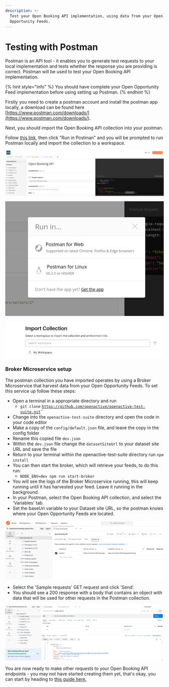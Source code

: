 ```yaml
---
description: >-
  Test your Open Booking API implementation, using data from your Open
  Opportunity Feeds.
---
```


# Testing with Postman

Postman is an API tool - it enables you to generate test requests to your local implementation and tests whether the response you are providing is correct. Postman will be used to test your Open Booking API implementation.&#x20;

{% hint style="info" %}
You should have complete your Open Opportunity Feed implementation before using setting up Postman.
{% endhint %}

Firstly you need to create a postman account and install the postman app locally, a download can be found here [https://www.postman.com/downloads/](https://www.postman.com/downloads/).

Next, you should import the Open Booking API collection into your postman.

Follow [this link](https://documenter.getpostman.com/view/21015180/Uz5DqdCf), then click "Run in Postman" and you will be prompted to run Postman locally and import the collection to a workspace.

![](<../../.gitbook/assets/Screenshot from 2022-06-01 10-09-20.png>)

![](<../../.gitbook/assets/Screenshot from 2022-06-01 10-10-21.png>)



![](<../../.gitbook/assets/Screenshot from 2022-06-01 10-10-58.png>)



### Broker Microservice setup

The postman collection you have imported operates by using a Broker Microservice that harvest data from your Open Opportunity Feeds. To set this service up follow these steps:&#x20;

* Open a terminal in a appropriate directory and run&#x20;
  * `git clone` [`https://github.com/openactive/openactive-test-suite.git`](https://github.com/openactive/openactive-test-suite.git)``
* Change into the `openactive-test-suite` directory and open the code in your code editor
* Make a copy of the `config/default.json` file, and leave the copy in the config folder
* Rename this copied file `dev.json`
* Within the `dev.json` file change the `datasetSiteUrl` to your dataset site URL and save the file
* Return to your terminal within the openactive-test-suite directory run `npm install`
* You can then start the broker, which will retrieve your feeds, to do this run:
  * `NODE_ENV=dev npm run start-broker`
* You will see the logs of the Broker Microservice running, this will keep running until it has harvested your feed. Leave it running in the background.
* In your Postman, select the Open Booking API collection, and select the 'Variables' tab.&#x20;
* Set the baseUri variable to your Dataset site URL, so the postman knows where your Open Opportunity Feeds are located.&#x20;

![](<../../.gitbook/assets/Screenshot from 2022-06-01 10-53-59.png>)

* Select the 'Sample requests' GET request and click 'Send'.&#x20;
* You should see a 200 response with a body that contains an object with data that will be used for other requests in the Postman collection.

![](<../../.gitbook/assets/Screenshot from 2022-06-01 10-55-51.png>)

You are now ready to make other requests to your Open Booking API endpoints - you may not have started creating them yet, that's okay, you can start by heading to [this guide here.](../../required-features-guides/simple-booking/)
